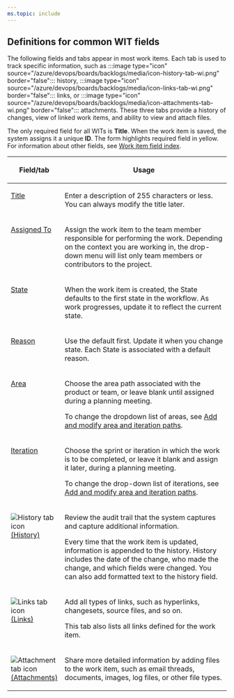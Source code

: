 ```yaml
---
ms.topic: include
---
```



## Definitions for common WIT fields  

<a id="definitions-in-common"></a>

The following fields and tabs appear in most work items. Each tab is used to track specific information, such as :::image type="icon" source="/azure/devops/boards/backlogs/media/icon-history-tab-wi.png" border="false"::: history, :::image type="icon" source="/azure/devops/boards/backlogs/media/icon-links-tab-wi.png" border="false"::: links, or :::image type="icon" source="/azure/devops/boards/backlogs/media/icon-attachments-tab-wi.png" border="false"::: attachments. These three tabs provide a history of changes, view of linked work items, and ability to view and attach files.  

The only required field for all WITs is **Title**. When the work item is saved, the system assigns it a unique **ID**. The form highlights required field in yellow. For information about other fields, see [Work item field index](../work-items/guidance/work-item-field.md).   

<table><thead>
<tr><th><p>Field/tab</p></th><th><p>Usage</p></th></tr></thead>
<tbody valign="top">
<tr>
    <td width="18%"><p><a href="/azure/devops/boards/queries/titles-ids-descriptions" data-raw-source="[Title](../queries/titles-ids-descriptions.md)">Title</a> </p></td>
	<td><p>Enter a description of 255 characters or less. You can always modify the title later.</p></td></tr>
<tr>
    <td><p><a href="/azure/devops/boards/queries/query-by-workflow-changes" data-raw-source="[Assigned To](../queries/query-by-workflow-changes.md)">Assigned To</a></p></td>
	<td><p>Assign the work item to the team member responsible for performing the work. Depending on the context you are working in, the drop-down menu will list only team members or contributors to the project.</p></td></tr>
<tr>
    <td><p><a href="/azure/devops/boards/queries/query-by-workflow-changes" data-raw-source="[State](../queries/query-by-workflow-changes.md)">State</a></p></td>
	<td><p>When the work item is created, the State defaults to the first state in the workflow. As work progresses, update it to reflect the current state.</p></td></tr>
<tr>
    <td><p><a href="/azure/devops/boards/queries/query-by-workflow-changes" data-raw-source="[Reason](../queries/query-by-workflow-changes.md)">Reason</a></p></td>
	<td><p>Use the default first. Update it when you change state. Each State is associated with a default reason.</p></td></tr>
<tr>
    <td><p><a href="/azure/devops/organizations/settings/set-area-paths" data-raw-source="[Area](../../organizations/settings/set-area-paths.md)">Area</a></p></td>
    <td><p>Choose the area path associated with the product or team, or leave blank until assigned during a planning meeting.</p><p>To change the dropdown list of areas, see <a href="/azure/devops/organizations/settings/set-area-paths" data-raw-source="[Add and modify area and iteration paths](../../organizations/settings/set-area-paths.md)">Add and modify area and iteration paths</a>.</p></td>
</tr>
<tr>
    <td><p><a href="/azure/devops/organizations/settings/set-area-paths" data-raw-source="[Iteration](../../organizations/settings/set-area-paths.md)">Iteration</a></p></td>
    <td><p>Choose the sprint or iteration in which the work is to be completed, or leave it blank and assign it later, during a planning meeting.</p><p>To change the drop-down list of iterations, see <a href="/azure/devops/organizations/settings/set-area-paths" data-raw-source="[Add and modify area and iteration paths](../../organizations/settings/set-area-paths.md)">Add and modify area and iteration paths</a>.</p></td>
</tr>
<tr>
    <td><p><img src="/azure/devops/boards/backlogs/media/icon-history-tab-wi.png" alt="History tab icon"/><a href="/azure/devops/boards/queries/history-and-auditing" data-raw-source="[(History)](../queries/history-and-auditing.md)">(History)</a></p></td>
	<td><p>Review the audit trail that the system captures and capture additional information.</p><p>Every time that the work item is updated, information is appended to the history. History includes the date of the change, who made the change, and which fields were changed. You can also add formatted text to the history field.</p></td></tr>
<tr>
    <td><p><img src="/azure/devops/boards/backlogs/media/icon-links-tab-wi.png" alt="Links tab icon"/> <a href="/azure/devops/boards/queries/link-work-items-support-traceability" data-raw-source="[(Links)](../queries/link-work-items-support-traceability.md)">(Links)</a></p></td>
	<td><p>Add all types of links, such as hyperlinks, changesets, source files, and so on.</p><p>This tab also lists all links defined for the work item.</p></td></tr>
<tr>
    <td><p><img src="/azure/devops/boards/backlogs/media/icon-attachments-tab-wi.png" alt="Attachment tab icon"/><a href="/azure/devops/boards/queries/linking-attachments" data-raw-source="[(Attachments)](../queries/linking-attachments.md)">(Attachments)</a> </p></td>
	<td><p>Share more detailed information by adding files to the work item, such as email threads, documents, images, log files, or other file types.</p></td></tr>
</tbody>
</table>